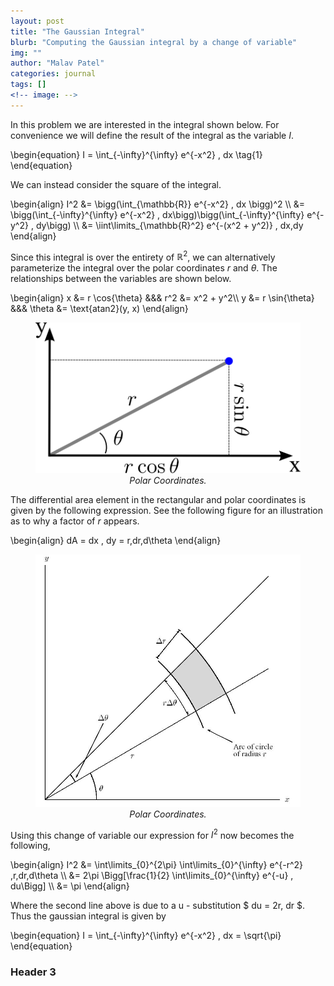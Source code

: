 ```yaml
---
layout: post
title: "The Gaussian Integral"
blurb: "Computing the Gaussian integral by a change of variable"
img: ""
author: "Malav Patel"
categories: journal
tags: []
<!-- image: -->
---
```


In this problem we are interested in the integral shown below. For convenience we will define the result of the integral as the variable $I$.

\begin{equation} I = \int_{-\infty}^{\infty} e^{-x^2} \, dx \tag{1} \end{equation}

We can instead consider the square of the integral.

\begin{align} I^2 &= \bigg(\int_{\mathbb{R}} e^{-x^2} \, dx \bigg)^2 \\\ &= \bigg(\int_{-\infty}^{\infty} e^{-x^2} \, dx\bigg)\bigg(\int_{-\infty}^{\infty} e^{-y^2} \, dy\bigg) \\\ &= \iint\limits_{\mathbb{R}^2} e^{-(x^2 + y^2)} \, dx\,dy  \end{align}

Since this integral is over the entirety of $\mathbb{R}^2$, we can alternatively parameterize the integral over the polar coordinates $r$ and $\theta$. The relationships between the variables are shown below. 

\begin{align} x &= r \cos{\theta}   &&&  r^2 &= x^2 + y^2\\\ y &= r \sin{\theta}   &&& \theta &= \text{atan2}(y, x) \end{align}

<center>
<figure>
  <img src="/assets/img/IMG_7122.PNG">
  <figcaption><i>Polar Coordinates.</i></figcaption>
</figure>
</center>

The differential area element in the rectangular and polar coordinates is given by the following expression. See the following figure for an illustration as to why a factor of $r$ appears.

\begin{align}
    dA = dx \, dy = r\,dr\,d\theta
\end{align}

<center>
<figure>
  <img src="/assets/img/IMG_7123.JPG">
  <figcaption><i>Polar Coordinates.</i></figcaption>
</figure>
</center>

Using this change of variable our expression for $I^2$ now becomes the following,

\begin{align} I^2 &= \int\limits_{0}^{2\pi} \int\limits_{0}^{\infty} e^{-r^2} \,r\,dr\,d\theta \\\ &= 2\pi \Bigg[\frac{1}{2} \int\limits_{0}^{\infty} e^{-u} \, du\Bigg] \\\ &= \pi  \end{align}

Where the second line above is due to a u - substitution $ du  = 2r\, dr $. Thus the gaussian integral is given by 

\begin{equation} I = \int_{-\infty}^{\infty} e^{-x^2} \, dx = \sqrt{\pi} \end{equation}





### Header 3


